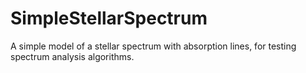 # SimpleStellarSpectrum
A simple model of a stellar spectrum with absorption lines, for testing spectrum analysis algorithms.
